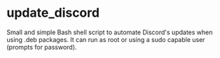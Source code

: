 # update_discord
Small and simple Bash shell script to automate Discord's updates when using .deb packages. It can run as root or using a sudo capable user (prompts for password).
